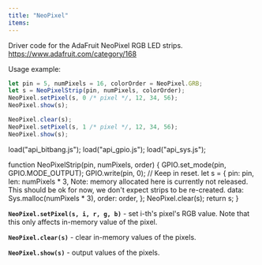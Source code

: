 ```yaml
---
title: "NeoPixel"
items:
---
```


 Driver code for the AdaFruit NeoPixel RGB LED strips.
   https://www.adafruit.com/category/168

 Usage example:

 ```javascript
 let pin = 5, numPixels = 16, colorOrder = NeoPixel.GRB;
 let s = NeoPixelStrip(pin, numPixels, colorOrder);
 NeoPixel.setPixel(s, 0 /* pixel */, 12, 34, 56);
 NeoPixel.show(s);

 NeoPixel.clear(s);
 NeoPixel.setPixel(s, 1 /* pixel */, 12, 34, 56);
 NeoPixel.show(s);
 ```


load("api_bitbang.js");
load("api_gpio.js");
load("api_sys.js");

function NeoPixelStrip(pin, numPixels, order) {
  GPIO.set_mode(pin, GPIO.MODE_OUTPUT);
  GPIO.write(pin, 0);  // Keep in reset.
  let s = {
    pin: pin,
    len: numPixels * 3,
 Note: memory allocated here is currently not released.
 This should be ok for now, we don't expect strips to be re-created.
    data: Sys.malloc(numPixels * 3),
    order: order,
  };
  NeoPixel.clear(s);
  return s;
}



 **`NeoPixel.setPixel(s, i, r, g, b)`** - set i-th's pixel's RGB value.
 Note that this only affects in-memory value of the pixel.



 **`NeoPixel.clear(s)`** - clear in-memory values of the pixels.



 **`NeoPixel.show(s)`** - output values of the pixels.

